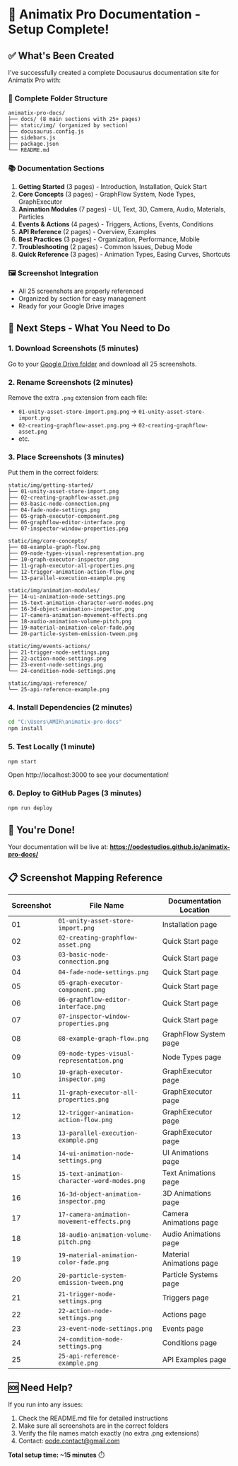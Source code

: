 # 🚀 Animatix Pro Documentation - Setup Complete!

## ✅ What's Been Created

I've successfully created a complete Docusaurus documentation site for Animatix Pro with:

### 📁 **Complete Folder Structure**
```
animatix-pro-docs/
├── docs/ (8 main sections with 25+ pages)
├── static/img/ (organized by section)
├── docusaurus.config.js
├── sidebars.js
├── package.json
└── README.md
```

### 📚 **Documentation Sections**
1. **Getting Started** (3 pages) - Introduction, Installation, Quick Start
2. **Core Concepts** (3 pages) - GraphFlow System, Node Types, GraphExecutor
3. **Animation Modules** (7 pages) - UI, Text, 3D, Camera, Audio, Materials, Particles
4. **Events & Actions** (4 pages) - Triggers, Actions, Events, Conditions
5. **API Reference** (2 pages) - Overview, Examples
6. **Best Practices** (3 pages) - Organization, Performance, Mobile
7. **Troubleshooting** (2 pages) - Common Issues, Debug Mode
8. **Quick Reference** (3 pages) - Animation Types, Easing Curves, Shortcuts

### 🖼️ **Screenshot Integration**
- All 25 screenshots are properly referenced
- Organized by section for easy management
- Ready for your Google Drive images

## 🔧 **Next Steps - What You Need to Do**

### 1. **Download Screenshots** (5 minutes)
Go to your [Google Drive folder](https://drive.google.com/drive/folders/1bbb447-HpfjXdRloaLp3PlFkPvDiScVz?usp=sharing) and download all 25 screenshots.

### 2. **Rename Screenshots** (2 minutes)
Remove the extra `.png` extension from each file:
- `01-unity-asset-store-import.png.png` → `01-unity-asset-store-import.png`
- `02-creating-graphflow-asset.png.png` → `02-creating-graphflow-asset.png`
- etc.

### 3. **Place Screenshots** (3 minutes)
Put them in the correct folders:

```
static/img/getting-started/
├── 01-unity-asset-store-import.png
├── 02-creating-graphflow-asset.png
├── 03-basic-node-connection.png
├── 04-fade-node-settings.png
├── 05-graph-executor-component.png
├── 06-graphflow-editor-interface.png
└── 07-inspector-window-properties.png

static/img/core-concepts/
├── 08-example-graph-flow.png
├── 09-node-types-visual-representation.png
├── 10-graph-executor-inspector.png
├── 11-graph-executor-all-properties.png
├── 12-trigger-animation-action-flow.png
└── 13-parallel-execution-example.png

static/img/animation-modules/
├── 14-ui-animation-node-settings.png
├── 15-text-animation-character-word-modes.png
├── 16-3d-object-animation-inspector.png
├── 17-camera-animation-movement-effects.png
├── 18-audio-animation-volume-pitch.png
├── 19-material-animation-color-fade.png
└── 20-particle-system-emission-tween.png

static/img/events-actions/
├── 21-trigger-node-settings.png
├── 22-action-node-settings.png
├── 23-event-node-settings.png
└── 24-condition-node-settings.png

static/img/api-reference/
└── 25-api-reference-example.png
```

### 4. **Install Dependencies** (2 minutes)
```bash
cd "C:\Users\AMIR\animatix-pro-docs"
npm install
```

### 5. **Test Locally** (1 minute)
```bash
npm start
```
Open http://localhost:3000 to see your documentation!

### 6. **Deploy to GitHub Pages** (3 minutes)
```bash
npm run deploy
```

## 🎉 **You're Done!**

Your documentation will be live at: **https://oodestudios.github.io/animatix-pro-docs/**

## 📋 **Screenshot Mapping Reference**

| Screenshot | File Name | Documentation Location |
|------------|-----------|------------------------|
| 01 | `01-unity-asset-store-import.png` | Installation page |
| 02 | `02-creating-graphflow-asset.png` | Quick Start page |
| 03 | `03-basic-node-connection.png` | Quick Start page |
| 04 | `04-fade-node-settings.png` | Quick Start page |
| 05 | `05-graph-executor-component.png` | Quick Start page |
| 06 | `06-graphflow-editor-interface.png` | Quick Start page |
| 07 | `07-inspector-window-properties.png` | Quick Start page |
| 08 | `08-example-graph-flow.png` | GraphFlow System page |
| 09 | `09-node-types-visual-representation.png` | Node Types page |
| 10 | `10-graph-executor-inspector.png` | GraphExecutor page |
| 11 | `11-graph-executor-all-properties.png` | GraphExecutor page |
| 12 | `12-trigger-animation-action-flow.png` | GraphExecutor page |
| 13 | `13-parallel-execution-example.png` | GraphExecutor page |
| 14 | `14-ui-animation-node-settings.png` | UI Animations page |
| 15 | `15-text-animation-character-word-modes.png` | Text Animations page |
| 16 | `16-3d-object-animation-inspector.png` | 3D Animations page |
| 17 | `17-camera-animation-movement-effects.png` | Camera Animations page |
| 18 | `18-audio-animation-volume-pitch.png` | Audio Animations page |
| 19 | `19-material-animation-color-fade.png` | Material Animations page |
| 20 | `20-particle-system-emission-tween.png` | Particle Systems page |
| 21 | `21-trigger-node-settings.png` | Triggers page |
| 22 | `22-action-node-settings.png` | Actions page |
| 23 | `23-event-node-settings.png` | Events page |
| 24 | `24-condition-node-settings.png` | Conditions page |
| 25 | `25-api-reference-example.png` | API Examples page |

## 🆘 **Need Help?**

If you run into any issues:
1. Check the README.md file for detailed instructions
2. Make sure all screenshots are in the correct folders
3. Verify the file names match exactly (no extra .png extensions)
4. Contact: oode.contact@gmail.com

**Total setup time: ~15 minutes** ⏱️
